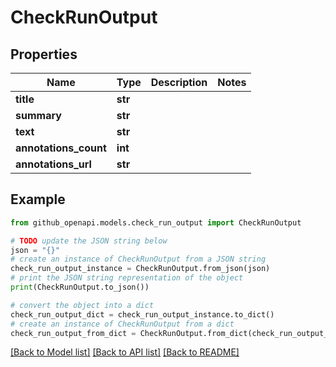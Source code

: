 # CheckRunOutput


## Properties

Name | Type | Description | Notes
------------ | ------------- | ------------- | -------------
**title** | **str** |  | 
**summary** | **str** |  | 
**text** | **str** |  | 
**annotations_count** | **int** |  | 
**annotations_url** | **str** |  | 

## Example

```python
from github_openapi.models.check_run_output import CheckRunOutput

# TODO update the JSON string below
json = "{}"
# create an instance of CheckRunOutput from a JSON string
check_run_output_instance = CheckRunOutput.from_json(json)
# print the JSON string representation of the object
print(CheckRunOutput.to_json())

# convert the object into a dict
check_run_output_dict = check_run_output_instance.to_dict()
# create an instance of CheckRunOutput from a dict
check_run_output_from_dict = CheckRunOutput.from_dict(check_run_output_dict)
```
[[Back to Model list]](../README.md#documentation-for-models) [[Back to API list]](../README.md#documentation-for-api-endpoints) [[Back to README]](../README.md)



